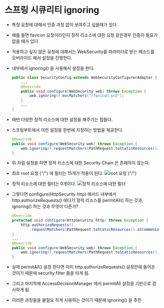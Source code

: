 # 스프링 시큐리티 ignoring

-   특정 요청에 대해서 인증 과정 없이 보여주고 싶을때가 있다.
-   예를 들면 favicon 요청이라던지 정적 리소스에 대한 요청 같은경우 인증이 필요가 없을 때가 있다.
-   적용하고 싶지 않은 요청에 대해서는 WebSecurity를 파라미터로 받는 메소드를 오버라이드 해서 설정을 진행한다.
-   내부에서 ignoring() 을 사용해서 설정을 한다.
    ```java
    public class SecurityConfig extends WebSecurityConfigurerAdapter {
        ...
        @Override
        public void configure(WebSecurity web) throws Exception {
            web.ignoring().mvcMatchers("/favicon.ico");
        }
        ...
    }
    ```
-   매번 다양한 정적 리소스에 대한 설정을 해주기는 힘들다.
-   스프링부트에서 이런 설정을 한번에 지정하는 방법을 제공한다.

    ```java
    @Override
    public void configure(WebSecurity web) throws Exception {
        web.ignoring().requestMatchers(PathRequest.toStaticResources().atCommonLocations())
    }
    ```

-   위 처럼 설정을 하면 정적 리소스에 대한 Security Chain 은 존재하지 않는다.

-   최초 root 요청 ("/") 에 필터는 15개가 적용이 된다.
    ![root 요청 ("/")](https://lh3.googleusercontent.com/pw/ACtC-3df5Vabp2NwE5VJ1u4iujOOyK6-7C9FyumYOuyUx4Mu5cx_476Sc5LiuTgndvipGDiDVs5HTJfwYo3RtyCLFg7GRX0PuwfxhMHPbihG8TQ0_hVXHv6EbEZLbLV8IXuubA4OfYg5ymS3yVZa71uKZBCDrw=w1011-h638-no?authuser=0)

-   정적 리소스에 대한 필터는 0개이다.
    ![정적 리소스에 대한 필터](https://lh3.googleusercontent.com/pw/ACtC-3dKZtLEML45C2WdKgVosMJrXM79CHhQwIfGZHObRSxX7K7UtmXverdwNehrPV5GWo6u8HRUGkjcbyKiFcSX-TE1D4L81M9Opr-e3EPRmSf3Ffkj2XVQs8vtC3BBsKpLILAt-l8R-MNfZ3K_epYlsY12VA=w1007-h635-no?authuser=0)

-   그렇다면 configure(HttpSecurity http) 메서드 내부에서 http.authorizeRequests() 에다가 정적 리소스를 permitAll() 하는 것과, ignoring() 하는 것과 무엇이 다른가?

    ```java
    @Override
    protected void configure(HttpSecurity http) throws Exception {
        http.authorizeRequests()
            .requestMatchers(PathRequest.toStaticResources().atCommonLocations()).permitAll();
    }
    ...
    @Override
    public void configure(WebSecurity web) throws Exception {
        web.ignoring().requestMatchers(PathRequest.toStaticResources().atCommonLocations());
    }
    ```

-   실제 permitAll() 설정 한다면 이미 http.authorizeRequests() 설정안에 들어온 것이기 때문에 security filter 들을 타게 됨.
-   그리고 마지막에 AccessDecisionManager 에서 permitAll 설정을 기반으로 검사하게 됨.
-   이러한 과정들을 불필요 하게 사용하는 것이기 때문에 ignoring() 을 추천
